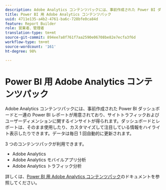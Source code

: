 ```yaml
---
description: Adobe Analytics コンテンツパックには、事前作成された Power BI ダッシュボードと一連の Power BI レポートが用意されており、サイトトラフィックおよびユーザーディメンションに関するインサイトが得られます。ダッシュボードとレポートは、そのまま使用したり、カスタマイズして注目している情報をハイライト表示したりできます。データは毎日 1 回自動的に更新されます。
title: Power BI 用 Adobe Analytics コンテンツパック
uuid: 4711e135-a4b2-4761-ba6c-728bfe0ca84d
feature: Report Builder
role: 営業者、管理者
translation-type: tm+mt
source-git-commit: 894ee7a8f761f7aa2590e06708be82e7ecfa3f6d
workflow-type: tm+mt
source-wordcount: '161'
ht-degree: 98%

---
```



# Power BI 用 Adobe Analytics コンテンツパック

Adobe Analytics コンテンツパックには、事前作成された Power BI ダッシュボードと一連の Power BI レポートが用意されており、サイトトラフィックおよびユーザーディメンションに関するインサイトが得られます。ダッシュボードとレポートは、そのまま使用したり、カスタマイズして注目している情報をハイライト表示したりできます。データは毎日 1 回自動的に更新されます。

3 つのコンテンツパックが利用できます。

* Adobe Analytics
* Adobe Analytics モバイルアプリ分析
* Adobe Analytics トラフィック分析

詳しくは、[Power BI 用 Adobe Analytics コンテンツパック](https://powerbi.microsoft.com/en-us/documentation/powerbi-content-pack-adobe-analytics/)のドキュメントを参照してください。
